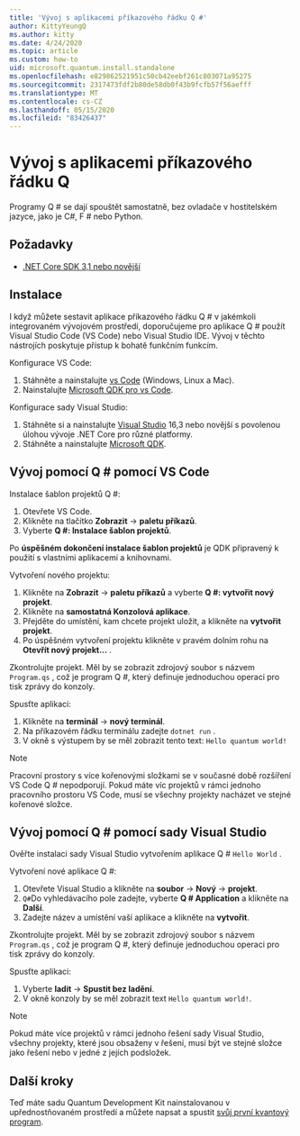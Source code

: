 ```yaml
---
title: 'Vývoj s aplikacemi příkazového řádku Q #'
author: KittyYeungQ
ms.author: kitty
ms.date: 4/24/2020
ms.topic: article
ms.custom: how-to
uid: microsoft.quantum.install.standalone
ms.openlocfilehash: e829862521951c50cb42eebf261c803071a95275
ms.sourcegitcommit: 2317473fdf2b80de58db0f43b9fcfb57f56aefff
ms.translationtype: MT
ms.contentlocale: cs-CZ
ms.lasthandoff: 05/15/2020
ms.locfileid: "83426437"
---
```

# <a name="develop-with-q-command-line-applications"></a>Vývoj s aplikacemi příkazového řádku Q #

Programy Q # se dají spouštět samostatně, bez ovladače v hostitelském jazyce, jako je C#, F # nebo Python.

## <a name="pre-requisites"></a>Požadavky

- [.NET Core SDK 3,1 nebo novější](https://www.microsoft.com/net/download)

## <a name="installation"></a>Instalace

I když můžete sestavit aplikace příkazového řádku Q # v jakémkoli integrovaném vývojovém prostředí, doporučujeme pro aplikace Q # použít Visual Studio Code (VS Code) nebo Visual Studio IDE. Vývoj v těchto nástrojích poskytuje přístup k bohatě funkčním funkcím.

Konfigurace VS Code:

1. Stáhněte a nainstalujte [vs Code](https://code.visualstudio.com/download) (Windows, Linux a Mac).
2. Nainstalujte [Microsoft QDK pro vs Code](https://marketplace.visualstudio.com/items?itemName=quantum.quantum-devkit-vscode).

Konfigurace sady Visual Studio:

1. Stáhněte si a nainstalujte [Visual Studio](https://visualstudio.microsoft.com/downloads/) 16,3 nebo novější s povolenou úlohou vývoje .NET Core pro různé platformy.
2. Stáhněte a nainstalujte [Microsoft QDK](https://marketplace.visualstudio.com/items?itemName=quantum.DevKit).


## <a name="develop-with-q-using-vs-code"></a>Vývoj pomocí Q # pomocí VS Code

Instalace šablon projektů Q #:

1. Otevřete VS Code.
2. Klikněte na tlačítko **Zobrazit**  ->  **paletu příkazů**.
3. Vyberte **Q #: Instalace šablon projektů**.

Po **úspěšném dokončení instalace šablon projektů** je QDK připravený k použití s vlastními aplikacemi a knihovnami.

Vytvoření nového projektu:

1. Klikněte na **Zobrazit**  ->  **paletu příkazů** a vyberte **Q #: vytvořit nový projekt**.
2. Klikněte na **samostatná Konzolová aplikace**.
3. Přejděte do umístění, kam chcete projekt uložit, a klikněte na **vytvořit projekt**.
4. Po úspěšném vytvoření projektu klikněte v pravém dolním rohu na **Otevřít nový projekt...** .
        
Zkontrolujte projekt. Měl by se zobrazit zdrojový soubor s názvem `Program.qs` , což je program Q #, který definuje jednoduchou operaci pro tisk zprávy do konzoly.

Spusťte aplikaci:
1. Klikněte na **terminál**  ->  **nový terminál**.
2. Na příkazovém řádku terminálu zadejte `dotnet run` .
3. V okně s výstupem by se měl zobrazit tento text: `Hello quantum world!`


> [!NOTE]
> Pracovní prostory s více kořenovými složkami se v současné době rozšíření VS Code Q # nepodporují. Pokud máte víc projektů v rámci jednoho pracovního prostoru VS Code, musí se všechny projekty nacházet ve stejné kořenové složce.

## <a name="develop-with-q-using-visual-studio"></a>Vývoj pomocí Q # pomocí sady Visual Studio

Ověřte instalaci sady Visual Studio vytvořením aplikace Q # `Hello World` .

Vytvoření nové aplikace Q #:
1. Otevřete Visual Studio a klikněte na **soubor**  ->  **Nový**  ->  **projekt**.
2. `Q#`Do vyhledávacího pole zadejte, vyberte **Q # Application** a klikněte na **Další**.
3. Zadejte název a umístění vaší aplikace a klikněte na **vytvořit**.


Zkontrolujte projekt. Měl by se zobrazit zdrojový soubor s názvem `Program.qs` , což je program Q #, který definuje jednoduchou operaci pro tisk zprávy do konzoly.

Spusťte aplikaci:
1. Vyberte **ladit**  ->  **Spustit bez ladění**.
2. V okně konzoly by se měl zobrazit text `Hello quantum world!`.

> [!NOTE]
> Pokud máte více projektů v rámci jednoho řešení sady Visual Studio, všechny projekty, které jsou obsaženy v řešení, musí být ve stejné složce jako řešení nebo v jedné z jejích podsložek.  


## <a name="next-steps"></a>Další kroky

Teď máte sadu Quantum Development Kit nainstalovanou v upřednostňovaném prostředí a můžete napsat a spustit [svůj první kvantový program](xref:microsoft.quantum.quickstarts.qrng).
